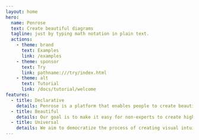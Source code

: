 ```yaml
---
layout: home
hero:
  name: Penrose
  text: Create beautiful diagrams
  tagline: just by typing math notation in plain text.
  actions:
    - theme: brand
      text: Examples
      link: /examples
    - theme: sponsor
      text: Try
      link: pathname:///try/index.html
    - theme: alt
      text: Tutorial
      link: /docs/tutorial/welcome
features:
  - title: Declarative
    details: Penrose is a platform that enables people to create beautiful diagrams just by typing mathematical notation in plain text.
  - title: Beautiful
    details: Our goal is to make it easy for non-experts to create high-quality diagrams and provide deeper insight into challenging technical concepts.
  - title: Universal
    details: We aim to democratize the process of creating visual intuition.
---
```

